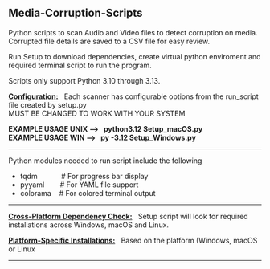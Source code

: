 ## Media-Corruption-Scripts

Python scripts to scan Audio and Video files to detect corruption on media. <br />
Corrupted file details are saved to a CSV file for easy review.

Run Setup to download dependencies, create virtual python enviroment and required terminal script to run the program.

Scripts only support Python 3.10 through 3.13. 

<ins>**Configuration:**</ins> $~$ Each scanner has configurable options from the run_script file created by setup.py <br />
MUST BE CHANGED TO WORK WITH YOUR SYSTEM

**EXAMPLE USAGE UNIX --> $~$ python3.12 Setup_macOS.py** <br />
**EXAMPLE USAGE WIN --> $~$ py -3.12 Setup_Windows.py**

-----------------------------------------------------------------------------------------------------------------------

Python modules needed to run script include the following

* tqdm $~~~~~~~~~~$ # For progress bar display
* pyyaml $~~~~~~$ # For YAML file support
* colorama $~~$ # For colored terminal output

-----------------------------------------------------------------------------------------------------------------------

<ins>**Cross-Platform Dependency Check:**</ins> $~$ Setup script will look for required installations across Windows, macOS and Linux.

<ins>**Platform-Specific Installations:**</ins> $~$ Based on the platform (Windows, macOS or Linux <br />

-----------------------------------------------------------------------------------------------------------------------
